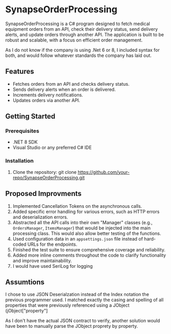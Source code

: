 # SynapseOrderProcessing

SynapseOrderProcessing is a C# program designed to fetch medical equipment orders from an API, check their delivery status, send delivery alerts, and update orders through another API. The application is built to be robust and scalable, with a focus on efficient order management.

As I do not know if the company is using .Net 6 or 8, I included syntax for both, and would follow whatever standards the company has laid out.
## Features

- Fetches orders from an API and checks delivery status.
- Sends delivery alerts when an order is delivered.
- Increments delivery notifications.
- Updates orders via another API.

## Getting Started

### Prerequisites

- .NET 8 SDK
- Visual Studio or any preferred C# IDE

### Installation

1. Clone the repository:
   git clone https://github.com/your-repo/SynapseOrderProcessing.git

## Proposed Improvments

1. Implemented Cancellation Tokens on the asynchronous calls.
2. Added specific error handling for various errors, such as HTTP errors and deserialization errors.
3. Abstracted all the API calls into their own "Manager" classes (e.g., `OrdersManager`, `ItemsManager`) that would be injected into the main processing class. This would also allow better testing of the functions.
4. Used configuration data in an `appsettings.json` file instead of hard-coded URLs for the endpoints.
5. Finished the test suite to ensure comprehensive coverage and reliability.
6. Added more inline comments throughout the code to clarify functionality and improve maintainability.
7. I would have used SeriLog for logging

## Assumtions

I chose to use JSON Deserialzation instead of the Index notation the previous programmer used.
I matched exactly the casing and spelling of all properties that were previously referenced
using a JObject (jObject["property"]

As I don't have the actual JSON contract to verify, another solution would have been
to manually parse the JObject proprety by property.

